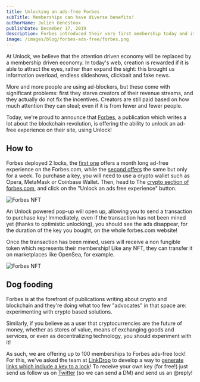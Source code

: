 ```yaml
---
title: Unlocking an ads-free Forbes
subTitle: Memberships can have diverse benefits!
authorName: Julien Genestoux
publishDate: December 17, 2019
description: Forbes introduced their very first membership today and it lets anyone with an ethereum wallet unlock an ads free experience
image: /images/blog/forbes-ads-free/forbes.png
---
```


At Unlock, we believe that the attention driven economy will be replaced by a membership driven economy. In today's web, creation is rewarded if it is able to attract the eyes, rather than expand the sight: this brought us information overload, endless slideshows, clickbait and fake news.

More and more people are using ad-blockers, but these come with significant problems: first they starve creators of their revenue streams, and they actually do not fix the incentives. Creators are still paid based on how much attention they can steal; even if it is from fewer and fewer people.

Today, we're proud to announce that [Forbes](https://www.forbes.com/), a publication which writes a lot about the blockchain revolution, is offering the ability to unlock an ad-free experience on their site, using Unlock!

## How to

Forbes deployed 2 locks, the [first one](https://etherscan.io/token/0xf429bb8044bf4b21c65e3ec459eb3010197c6f82) offers a month long ad-free experience on the Forbes.com, while the [second offers](https://etherscan.io/token/0xb2b879764c649c7769f7c90845b0cb2a86add821) the same but only for a week. To purchase a key, you will need to use a crypto wallet such as Opera, MetaMask or Coinbase Wallet. Then, head to The [crypto section of forbes.com](https://www.forbes.com/crypto-blockchain), and click on the "Unlock an ads free experience" button.

![Forbes NFT](/images/blog/forbes-ads-free/unlock-forbes.png)

An Unlock powered pop-up will open up, allowing you to send a transaction to purchase key! Immediately, even if the transaction has not been mined yet (thanks to optimistic unlocking), you should see the ads disappear, for the duration of the key you bought, on the whole forbes.com website!

Once the transaction has been mined, users will receive a non fungible token which represents their membership! Like any NFT, they can transfer it on marketplaces like OpenSea, for example.

![Forbes NFT](/images/blog/forbes-ads-free/forbes-nft.png)

## Dog fooding

Forbes is at the forefront of publications writing about crypto and blockchain and they're doing what too few "advocates" in that space are: experimenting with crypto based solutions.

Similarly, if you believe as a user that cryptocurrencies are the future of money, whether as stores of value, means of exchanging goods and services, or even as decentralizing technology, you should experiment with it!

As such, we are offering up to 100 memberships to Forbes ads-free lock! For this, we've asked the team at [LinkDrop](https://linkdrop.io/) to develop a way to [generate links which include a key to a lock](https://github.com/LinkdropHQ/linkdrop-unlock)! To receive your own key (for free!) just send us follow us on [Twitter](https://twitter.com/unlockprotocol) (so we can send a DM) and send us an @reply!
